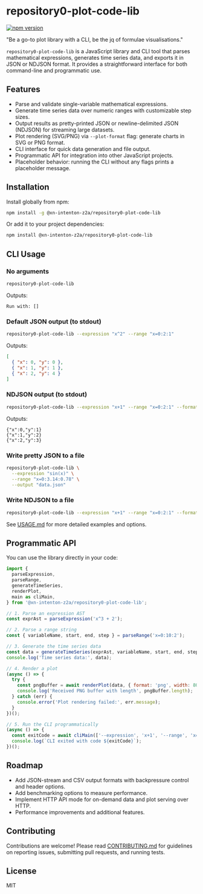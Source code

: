# repository0-plot-code-lib

[![npm version](https://img.shields.io/npm/v/@xn-intenton-z2a/repository0-plot-code-lib)](https://www.npmjs.com/package/@xn-intenton-z2a/repository0-plot-code-lib)

"Be a go-to plot library with a CLI, be the jq of formulae visualisations."

`repository0-plot-code-lib` is a JavaScript library and CLI tool that parses mathematical expressions, generates time series data, and exports it in JSON or NDJSON format. It provides a straightforward interface for both command-line and programmatic use.

## Features

- Parse and validate single-variable mathematical expressions.
- Generate time series data over numeric ranges with customizable step sizes.
- Output results as pretty-printed JSON or newline-delimited JSON (NDJSON) for streaming large datasets.
- Plot rendering (SVG/PNG) via `--plot-format` flag: generate charts in SVG or PNG format.
- CLI interface for quick data generation and file output.
- Programmatic API for integration into other JavaScript projects.
- Placeholder behavior: running the CLI without any flags prints a placeholder message.

## Installation

Install globally from npm:

```bash
npm install -g @xn-intenton-z2a/repository0-plot-code-lib
```

Or add it to your project dependencies:

```bash
npm install @xn-intenton-z2a/repository0-plot-code-lib
```

## CLI Usage

### No arguments

```bash
repository0-plot-code-lib
```
Outputs:
```
Run with: []
```

### Default JSON output (to stdout)

```bash
repository0-plot-code-lib --expression "x^2" --range "x=0:2:1"
```
Outputs:
```json
[
  { "x": 0, "y": 0 },
  { "x": 1, "y": 1 },
  { "x": 2, "y": 4 }
]
```

### NDJSON output (to stdout)

```bash
repository0-plot-code-lib --expression "x+1" --range "x=0:2:1" --format ndjson
```
Outputs:
```
{"x":0,"y":1}
{"x":1,"y":2}
{"x":2,"y":3}
```

### Write pretty JSON to a file

```bash
repository0-plot-code-lib \
  --expression "sin(x)" \
  --range "x=0:3.14:0.78" \
  --output "data.json"
```

### Write NDJSON to a file

```bash
repository0-plot-code-lib --expression "x+1" --range "x=0:2:1" --format ndjson --output data.ndjson
```

See [USAGE.md](USAGE.md) for more detailed examples and options.

## Programmatic API

You can use the library directly in your code:

```js
import {
  parseExpression,
  parseRange,
  generateTimeSeries,
  renderPlot,
  main as cliMain,
} from '@xn-intenton-z2a/repository0-plot-code-lib';

// 1. Parse an expression AST
const exprAst = parseExpression('x^3 + 2');

// 2. Parse a range string
const { variableName, start, end, step } = parseRange('x=0:10:2');

// 3. Generate the time series data
const data = generateTimeSeries(exprAst, variableName, start, end, step);
console.log('Time series data:', data);

// 4. Render a plot
(async () => {
  try {
    const pngBuffer = await renderPlot(data, { format: 'png', width: 800, height: 600, labels: { x: 'X', y: 'Y' } });
    console.log('Received PNG buffer with length', pngBuffer.length);
  } catch (err) {
    console.error('Plot rendering failed:', err.message);
  }
})();

// 5. Run the CLI programmatically
(async () => {
  const exitCode = await cliMain(['--expression', 'x+1', '--range', 'x=0:5:1', '--plot-format', 'svg']);
  console.log(`CLI exited with code ${exitCode}`);
})();
```

## Roadmap

- Add JSON-stream and CSV output formats with backpressure control and header options.
- Add benchmarking options to measure performance.
- Implement HTTP API mode for on-demand data and plot serving over HTTP.
- Performance improvements and additional features.

## Contributing

Contributions are welcome! Please read [CONTRIBUTING.md](CONTRIBUTING.md) for guidelines on reporting issues, submitting pull requests, and running tests.

## License

MIT